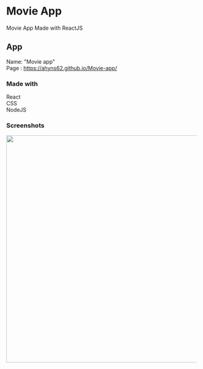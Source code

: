 # Movie App
Movie App Made with ReactJS

## App
Name: "Movie app"<br/>
Page : https://ahyns62.github.io/Movie-app/<br/>

### Made with
React <br/>
CSS <br/>
NodeJS <br/>

### Screenshots
<img width="600" src="https://github.com/ahyns62/Movie-app/assets/90846224/20e75c94-edd3-466e-b3f6-e4b89225bd27.png">

